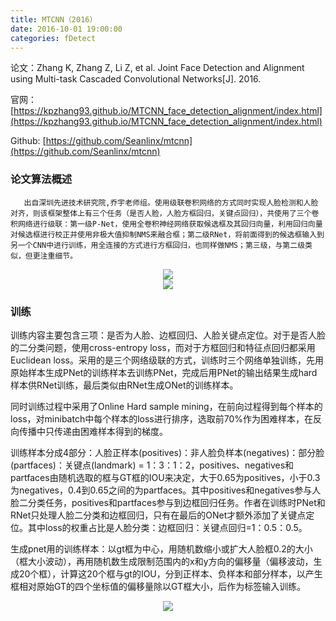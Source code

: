 ```yaml
---
title: MTCNN（2016）
date: 2016-10-01 19:00:00
categories: fDetect
---
```


<script type="text/javascript" src="http://cdn.mathjax.org/mathjax/latest/MathJax.js?config=default"></script>

论文：Zhang K, Zhang Z, Li Z, et al. Joint Face Detection and Alignment using Multi-task Cascaded Convolutional Networks[J]. 2016.

官网：[https://kpzhang93.github.io/MTCNN_face_detection_alignment/index.html](https://kpzhang93.github.io/MTCNN_face_detection_alignment/index.html)

Github: [https://github.com/Seanlinx/mtcnn](https://github.com/Seanlinx/mtcnn)

### 论文算法概述

       出自深圳先进技术研究院,乔宇老师组。使用级联卷积网络的方式同时实现人脸检测和人脸对齐，则该框架整体上有三个任务（是否人脸，人脸方框回归，关键点回归），共使用了三个卷积网络进行级联：第一级P-Net，使用全卷积神经网络获取候选框及其回归向量，利用回归向量对候选框进行校正并使用非极大值抑制NMS来融合框；第二级RNet，将前面得到的候选框输入到另一个CNN中进行训练，用全连接的方式进行方框回归，也同样做NMS；第三级，与第二级类似，但更注重细节。
	   
<center><img src="{{ site.baseurl }}/images/pdDetect/mtcnn1.png"></center>

<center><img src="{{ site.baseurl }}/images/pdDetect/mtcnn2.png"></center>

### 训练

   训练内容主要包含三项：是否为人脸、边框回归、人脸关键点定位。对于是否人脸的二分类问题，使用cross-entropy loss，而对于方框回归和特征点回归都采用Euclidean loss。采用的是三个网络级联的方式，训练时三个网络单独训练，先用原始样本生成PNet的训练样本去训练PNet，完成后用PNet的输出结果生成hard样本供RNet训练，最后类似由RNet生成ONet的训练样本。

   同时训练过程中采用了Online Hard sample mining，在前向过程得到每个样本的loss，对minibatch中每个样本的loss进行排序，选取前70%作为困难样本，在反向传播中只传递由困难样本得到的梯度。

   训练样本分成4部分：人脸正样本(positives)：非人脸负样本(negatives)：部分脸(partfaces)：关键点(landmark) = 1：3：1：2，positives、negatives和partfaces由随机选取的框与GT框的IOU来决定，大于0.65为positives，小于0.3为negatives，0.4到0.65之间的为partfaces。其中positives和negatives参与人脸二分类任务，positives和partfaces参与到边框回归任务。作者在训练时PNet和RNet只处理人脸二分类和边框回归，只有在最后的ONet才额外添加了关键点定位。其中loss的权重占比是人脸分类：边框回归：关键点回归=1：0.5：0.5。

   生成pnet用的训练样本：以gt框为中心，用随机数缩小或扩大人脸框0.2的大小（框大小波动），再用随机数生成限制范围内的x和y方向的偏移量（偏移波动，生成20个框），计算这20个框与gt的IOU，分到正样本、负样本和部分样本，以产生框相对原始GT的四个坐标值的偏移量除以GT框大小，后作为标签输入训练。
   
<center><img src="{{ site.baseurl }}/images/pdDetect/mtcnn3.png"></center>